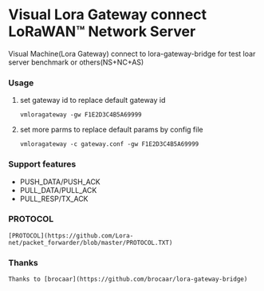 # Visual Lora Gateway connect LoRaWAN™ Network Server 
Visual Machine(Lora Gateway) connect to lora-gateway-bridge for test loar server benchmark or others(NS+NC+AS)

### Usage

1. set gateway id to replace default gateway id

	```shell
	vmloragateway -gw F1E2D3C4B5A69999
	```

2. set more parms to replace default params by config file

	```shell
	vmloragateway -c gateway.conf -gw F1E2D3C4B5A69999
	```
	
### Support features 

* PUSH_DATA/PUSH_ACK 
* PULL_DATA/PULL_ACK
* PULL_RESP/TX_ACK

### PROTOCOL
	[PROTOCOL](https://github.com/Lora-net/packet_forwarder/blob/master/PROTOCOL.TXT)

### Thanks
	Thanks to [brocaar](https://github.com/brocaar/lora-gateway-bridge)
	